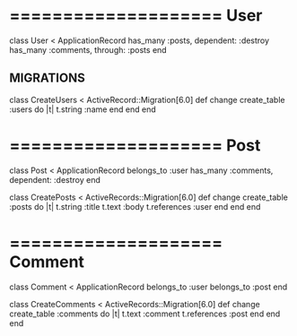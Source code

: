 # ==================== User

class User < ApplicationRecord
  has_many :posts, dependent: :destroy
  has_many :comments, through: :posts
end

## MIGRATIONS

class CreateUsers < ActiveRecord::Migration[6.0]
  def change
    create_table :users do |t|
      t.string :name
    end
  end
end

# ==================== Post

class Post < ApplicationRecord
  belongs_to :user
  has_many :comments, dependent: :destroy
end

class CreatePosts < ActiveRecords::Migration[6.0]
  def change
    create_table :posts do |t|
      t.string :title
      t.text :body
      t.references :user
    end
  end
end

# ==================== Comment

class Comment < ApplicationRecord
  belongs_to :user
  belongs_to :post
end

class CreateComments < ActiveRecords::Migration[6.0]
  def change
    create_table :comments do |t|
      t.text :comment
      t.references :post
    end
  end
end